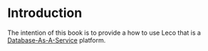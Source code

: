 # Introduction

The intention of this book is to provide a how to use Leco that is a [Database-As-A-Service](https://www.techopedia.com/definition/29431/database-as-a-service-dbaas) platform.
